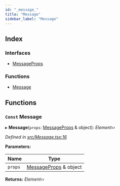 ```yaml
---
id: "_message_"
title: "Message"
sidebar_label: "Message"
---
```


## Index

### Interfaces

* [MessageProps](../interfaces/_message_.messageprops.md)

### Functions

* [Message](_message_.md#const-message)

## Functions

### `Const` Message

▸ **Message**(`props`: [MessageProps](../interfaces/_message_.messageprops.md) & object): *Element‹›*

*Defined in [src/Message.tsx:16](https://github.com/tarojsx/ui/blob/v0.11.0/src/Message.tsx#L16)*

**Parameters:**

Name | Type |
------ | ------ |
`props` | [MessageProps](../interfaces/_message_.messageprops.md) & object |

**Returns:** *Element‹›*
